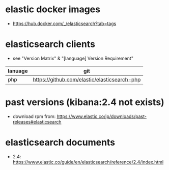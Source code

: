 # elastic docker images
- https://hub.docker.com/_/elasticsearch?tab=tags

# elasticsearch clients
- see "Version Matrix" & "[language] Version Requirement"

|lanuage|git|
|---|---|
|php|https://github.com/elastic/elasticsearch-php|

# past versions (kibana:2.4 not exists)
- download rpm from: https://www.elastic.co/jp/downloads/past-releases#elasticsearch

# elasticsearch documents
- 2.4: https://www.elastic.co/guide/en/elasticsearch/reference/2.4/index.html
